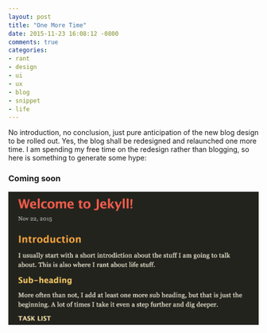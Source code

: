 ```yaml
---
layout: post
title: "One More Time"
date: 2015-11-23 16:08:12 -0800
comments: true
categories: 
- rant
- design
- ui
- ux
- blog
- snippet
- life
---
```


No introduction, no conclusion, just pure anticipation of the new blog design to be rolled out. Yes, the blog shall be redesigned and relaunched one more time. I am spending my free time on the redesign rather than blogging, so here is something to generate some hype:

### Coming soon

![](/images/blog-content-design.png)
